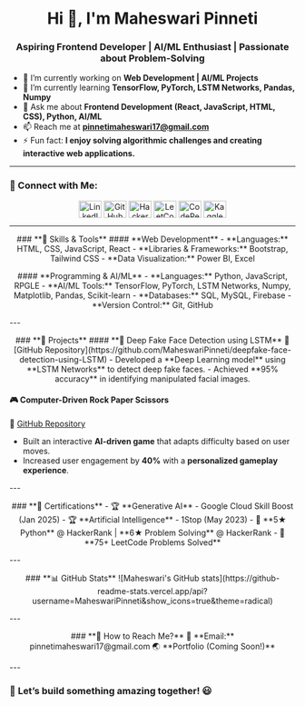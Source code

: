 <h1 align="center">Hi 👋, I'm Maheswari Pinneti</h1>
<h3 align="center">Aspiring Frontend Developer | AI/ML Enthusiast | Passionate about Problem-Solving</h3>

- 🔭 I’m currently working on **Web Development | AI/ML Projects**
- 🌱 I’m currently learning **TensorFlow, PyTorch, LSTM Networks, Pandas, Numpy**
- 💬 Ask me about **Frontend Development (React, JavaScript, HTML, CSS), Python, AI/ML**
- 📫 Reach me at **pinnetimaheswari17@gmail.com**
- ⚡ Fun fact: **I enjoy solving algorithmic challenges and creating interactive web applications.**

---

### **📌 Connect with Me:**
<p align="center">
<a href="https://www.linkedin.com/in/maheswari-pinneti" target="blank"><img align="center" src="https://raw.githubusercontent.com/rahuldkjain/github-profile-readme-generator/master/src/images/icons/Social/linked-in-alt.svg" alt="LinkedIn" height="30" width="40" /></a>
<a href="https://github.com/MaheswariPinneti" target="blank"><img align="center" src="https://raw.githubusercontent.com/rahuldkjain/github-profile-readme-generator/master/src/images/icons/Social/github.svg" alt="GitHub" height="30" width="40" /></a>
<a href="https://www.hackerrank.com/profile/pinnetimaheswari" target="blank"><img align="center" src="https://raw.githubusercontent.com/rahuldkjain/github-profile-readme-generator/master/src/images/icons/Social/hackerrank.svg" alt="HackerRank" height="30" width="40" /></a>
<a href="https://leetcode.com/u/Maheswari_pinneti/" target="blank"><img align="center" src="https://upload.wikimedia.org/wikipedia/commons/1/19/LeetCode_logo_black.png" alt="LeetCode" height="30" width="40" /></a>
<a href="https://codepen.io/PINNETI-MAHESWARI" target="blank"><img align="center" src="https://raw.githubusercontent.com/rahuldkjain/github-profile-readme-generator/master/src/images/icons/Social/codepen.svg" alt="CodePen" height="30" width="40" /></a>
<a href="https://www.kaggle.com/maheswaripinneti" target="blank"><img align="center" src="https://raw.githubusercontent.com/rahuldkjain/github-profile-readme-generator/master/src/images/icons/Social/kaggle.svg" alt="Kaggle" height="30" width="40" /></a>
</p>

---
<p align="center">
### **📌 Skills & Tools**
#### **Web Development**
- **Languages:** HTML, CSS, JavaScript, React
- **Libraries & Frameworks:** Bootstrap, Tailwind CSS
- **Data Visualization:** Power BI, Excel
</p>

<p align="center">
#### **Programming & AI/ML**
- **Languages:** Python, JavaScript, RPGLE
- **AI/ML Tools:** TensorFlow, PyTorch, LSTM Networks, Numpy, Matplotlib, Pandas, Scikit-learn
- **Databases:** SQL, MySQL, Firebase
- **Version Control:** Git, GitHub
</p>
---

<p align="center">
### **📌 Projects**
#### **🚀 Deep Fake Face Detection using LSTM**
🔗 [GitHub Repository](https://github.com/MaheswariPinneti/deepfake-face-detection-using-LSTM)  
- Developed a **Deep Learning model** using **LSTM Networks** to detect deep fake faces.
- Achieved **95% accuracy** in identifying manipulated facial images.

#### **🎮 Computer-Driven Rock Paper Scissors**
🔗 [GitHub Repository](https://github.com/MaheswariPinneti/Computer---Driven-Rock-Paper-Scissor)  
- Built an interactive **AI-driven game** that adapts difficulty based on user moves.
- Increased user engagement by **40%** with a **personalized gameplay experience**.
</p>
---

<p align="center">
### **📌 Certifications**
- 🏆 **Generative AI** - Google Cloud Skill Boost (Jan 2025)
- 🏆 **Artificial Intelligence** - 1Stop (May 2023)
- 🎯 **5★ Python** @ HackerRank | **6★ Problem Solving** @ HackerRank
- 🔢 **75+ LeetCode Problems Solved**
</p>
---
<p align="center">
### **📊 GitHub Stats**
![Maheswari's GitHub stats](https://github-readme-stats.vercel.app/api?username=MaheswariPinneti&show_icons=true&theme=radical)
</p>
---
<p align="center">
### **📌 How to Reach Me?**
📧 **Email:** pinnetimaheswari17@gmail.com  
🌏 **Portfolio (Coming Soon!)**  
</p>
---

### 🚀 **Let’s build something amazing together!** 😃

